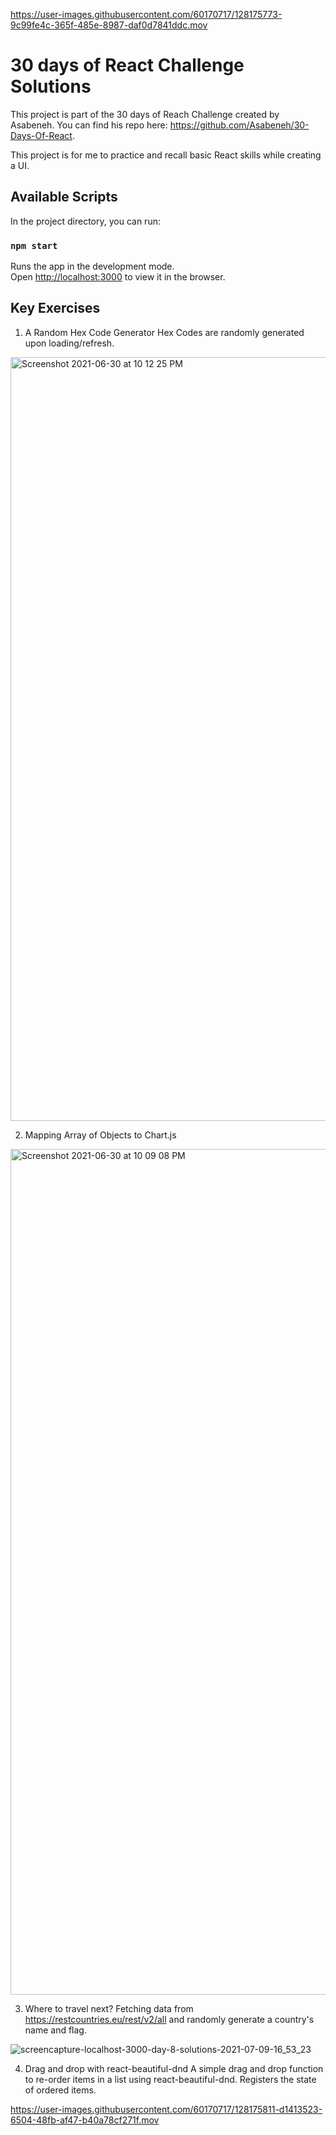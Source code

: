

https://user-images.githubusercontent.com/60170717/128175773-9c99fe4c-365f-485e-8987-daf0d7841ddc.mov

# 30 days of React Challenge Solutions

This project is part of the 30 days of Reach Challenge created by Asabeneh.
You can find his repo here: https://github.com/Asabeneh/30-Days-Of-React.

This project is for me to practice and recall basic React skills while creating a UI.

## Available Scripts

In the project directory, you can run:

### `npm start`

Runs the app in the development mode.\
Open [http://localhost:3000](http://localhost:3000) to view it in the browser.

## Key Exercises

1. A Random Hex Code Generator
Hex Codes are randomly generated upon loading/refresh. 

<img width="1222" alt="Screenshot 2021-06-30 at 10 12 25 PM" src="https://user-images.githubusercontent.com/60170717/123975949-55cfeb00-d9f0-11eb-8dc6-440edfe85f96.png">

2. Mapping Array of Objects to Chart.js

<img width="1353" alt="Screenshot 2021-06-30 at 10 09 08 PM" src="https://user-images.githubusercontent.com/60170717/123975696-1dc8a800-d9f0-11eb-86f6-a271e4cedeae.png">

3. Where to travel next?
Fetching data from https://restcountries.eu/rest/v2/all and randomly generate a country's name and flag.

![screencapture-localhost-3000-day-8-solutions-2021-07-09-16_53_23](https://user-images.githubusercontent.com/60170717/125052471-95749200-e0d6-11eb-8aeb-53a1c9561c29.png)

4. Drag and drop with react-beautiful-dnd
A simple drag and drop function to re-order items in a list using react-beautiful-dnd.
Registers the state of ordered items. 

https://user-images.githubusercontent.com/60170717/128175811-d1413523-6504-48fb-af47-b40a78cf271f.mov






